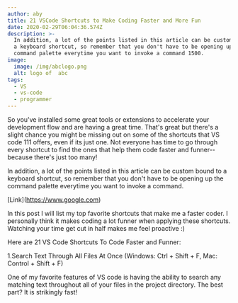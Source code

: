 ```yaml
---
author: aby
title: 21 VSCode Shortcuts to Make Coding Faster and More Fun
date: 2020-02-29T06:04:36.574Z
description: >-
  In addition, a lot of the points listed in this article can be custom bound to
  a keyboard shortcut, so remember that you don't have to be opening up the
  command palette everytime you want to invoke a command 1500.
image:
  image: /img/abclogo.png
  alt: logo of  abc
tags:
  - VS
  - vs-code
  - programmer
---
```

So you've installed some great tools or extensions to accelerate your development flow and are having a great time. That's great but there's a slight chance you might be missing out on some of the shortcuts that VS code 111 offers, even if its just one. Not everyone has time to go through every shortcut to find the ones that help them code faster and funner--because there's just too many!



In addition, a lot of the points listed in this article can be custom bound to a keyboard shortcut, so remember that you don't have to be opening up the command palette everytime you want to invoke a command.



\[Link](https://www.google.com)



In this post I will list my top favorite shortcuts that make me a faster coder. I personally think it makes coding a lot funner when applying these shortcuts. Watching your time get cut in half makes me feel proactive :)



Here are 21 VS Code Shortcuts To Code Faster and Funner:



1.Search Text Through All Files At Once (Windows: Ctrl + Shift + F, Mac: Control + Shift + F)

One of my favorite features of VS code is having the ability to search any matching text throughout all of your files in the project directory. The best part? It is strikingly fast!